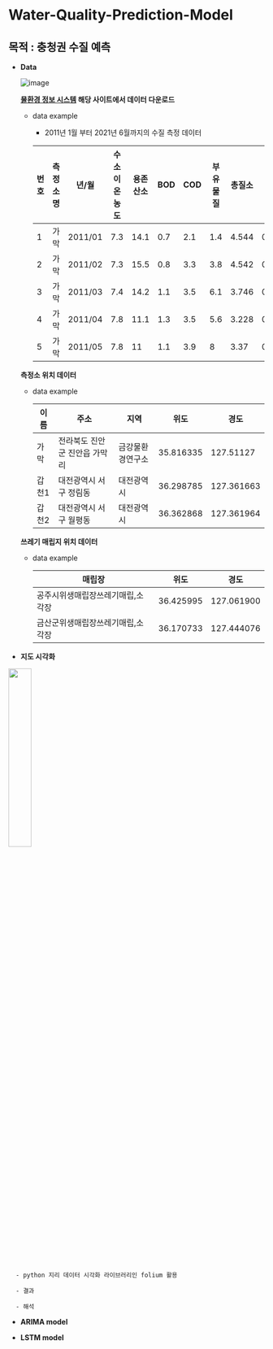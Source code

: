 # Water-Quality-Prediction-Model

## 목적 : 충청권 수질 예측

- **Data**

    ![image](https://user-images.githubusercontent.com/61724682/127329159-32afbb04-e707-4a80-86a7-8b653fb13ea2.png)

  **[물환경 정보 시스템](http://water.nier.go.kr/waterData/generalSearch.do?menuIdx=3_1&siteTypeCd=A#none) 해당 사이트에서 데이터 다운로드**
    - data example 
        - 2011년 1월 부터 2021년 6월까지의 수질 측정 데이터

        |번호|측정소명|년/월|수소이온농도|용존산소|BOD|COD|부유물질|총질소|총인|TOC|수온(℃)|
        |------|---|---|---|---|---|---|---|---|---|---|---|
        |1|가막|2011/01|7.3|14.1|0.7	|2.1|1.4|4.544|	0.012|1.4|-0.5|
        |2|가막|2011/02|7.3|15.5|0.8	|3.3|3.8|4.542|	0.031|1.8|0.3|
        |3|가막|2011/03|7.4|14.2|1.1	|3.5|6.1|3.746|	0.031|1.4|7.8|
        |4|가막|2011/04|7.8|11.1|1.3	|3.5|5.6|3.228|	0.027|1.8|11.5|
        |5|가막|2011/05|7.8|11|1.1|3.9|8	|3.37|0.043|2.6|16.8|

  **측정소 위치 데이터**
    - data example

        |이름|	주소|	지역	|위도|	경도|
        |------|---|---|---|---|
        |가막	|전라북도 진안군 진안읍 가막리|	금강물환경연구소|	35.816335|	127.51127|
        |갑천1	|대전광역시 서구 정림동|	대전광역시|	36.298785|	127.361663|
        |갑천2	|대전광역시 서구 월평동|	대전광역시|	36.362868|	127.361964|

  **쓰레기 매립지 위치 데이터**
    - data example
  
        |매립장|위도|경도|
        |------|---|---|
        |공주시위생매립장쓰레기매립,소각장|	36.425995	|127.061900|
        |금산군위생매립장쓰레기매립,소각장|	36.170733	|127.444076|


- **지도 시각화**

<img src = "https://user-images.githubusercontent.com/61724682/127346219-cb97d959-a360-4100-8edd-6ae12d3b083f.png" width="30%" height="30%">

      - python 지리 데이터 시각화 라이브러리인 folium 활용

      - 결과

      - 해석

- **ARIMA model**


- **LSTM model**

